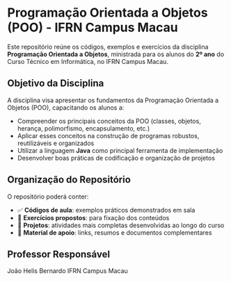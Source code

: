 # Programação Orientada a Objetos (POO) - IFRN Campus Macau

Este repositório reúne os códigos, exemplos e exercícios da disciplina **Programação Orientada a Objetos**, ministrada para os alunos do **2º ano** do Curso Técnico em Informática, no IFRN Campus Macau.

## Objetivo da Disciplina

A disciplina visa apresentar os fundamentos da Programação Orientada a Objetos (POO), capacitando os alunos a:

- Compreender os principais conceitos da POO (classes, objetos, herança, polimorfismo, encapsulamento, etc.)
- Aplicar esses conceitos na construção de programas robustos, reutilizáveis e organizados
- Utilizar a linguagem **Java** como principal ferramenta de implementação
- Desenvolver boas práticas de codificação e organização de projetos

## Organização do Repositório

O repositório poderá conter:

- ✅ **Códigos de aula**: exemplos práticos demonstrados em sala
- 🧠 **Exercícios propostos**: para fixação dos conteúdos
- 📁 **Projetos**: atividades mais completas desenvolvidas ao longo do curso
- 📝 **Material de apoio**: links, resumos e documentos complementares

## Professor Responsável

João Helis Bernardo
IFRN Campus Macau
